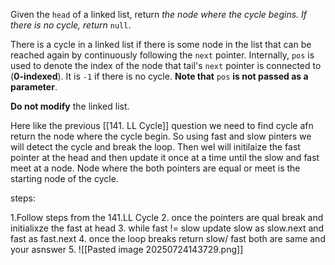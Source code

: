 Given the `head` of a linked list, return _the node where the cycle begins. If there is no cycle, return_ `null`.

There is a cycle in a linked list if there is some node in the list that can be reached again by continuously following the `next` pointer. Internally, `pos` is used to denote the index of the node that tail's `next` pointer is connected to (**0-indexed**). It is `-1` if there is no cycle. **Note that** `pos` **is not passed as a parameter**.

**Do not modify** the linked list.


Here like the previous [[141. LL Cycle]] question we need to find cycle afn return the node where the cycle begin. So using fast and slow pinters we will detect the cycle and break the loop. Then wel will initilaize the fast pointer at the head and then update it once at a time until the slow and fast meet at a node. Node where the both pointers are equal or meet is the starting node of the cycle.

steps:

1.Follow steps from the 141.LL Cycle
2. once the pointers are qual break and initialixze the fast at head
3. while fast != slow update slow as slow.next and fast as fast.next
4. once the loop breaks return slow/ fast both are same and your asnswer
5. ![[Pasted image 20250724143729.png]]